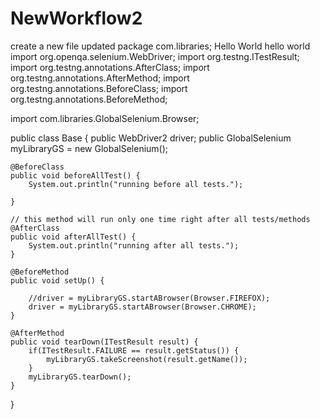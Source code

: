 # NewWorkflow2
create a new file updated
package com.libraries;
Hello World
hello world
import org.openqa.selenium.WebDriver;
import org.testng.ITestResult;
import org.testng.annotations.AfterClass;
import org.testng.annotations.AfterMethod;
import org.testng.annotations.BeforeClass;
import org.testng.annotations.BeforeMethod;

import com.libraries.GlobalSelenium.Browser;

public class Base {
	public WebDriver2 driver;
	public GlobalSelenium myLibraryGS = new GlobalSelenium();

	@BeforeClass
	public void beforeAllTest() {
		System.out.println("running before all tests.");

	}

	// this method will run only one time right after all tests/methods
	@AfterClass
	public void afterAllTest() {
		System.out.println("running after all tests.");
	}

	@BeforeMethod
	public void setUp() {

		//driver = myLibraryGS.startABrowser(Browser.FIREFOX);
		driver = myLibraryGS.startABrowser(Browser.CHROME);
	}

	@AfterMethod
	public void tearDown(ITestResult result) {
		if(ITestResult.FAILURE == result.getStatus()) {
			myLibraryGS.takeScreenshot(result.getName());
		}
		myLibraryGS.tearDown();
	}

}
